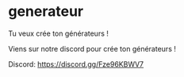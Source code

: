 # generateur
Tu veux crée ton générateurs !

Viens sur notre discord pour crée ton générateurs !

Discord: https://discord.gg/Fze96KBWV7
